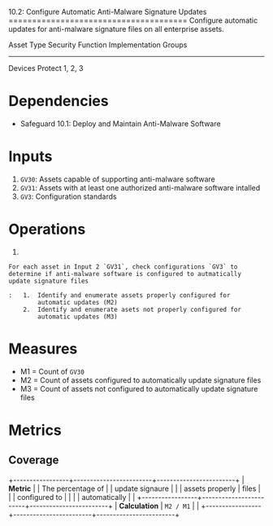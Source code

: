 10.2: Configure Automatic Anti-Malware Signature Updates
====================================== Configure automatic updates for
anti-malware signature files on all enterprise assets.

  Asset Type   Security Function   Implementation Groups
  ------------ ------------------- -----------------------
  Devices      Protect             1, 2, 3

# Dependencies

-   Safeguard 10.1: Deploy and Maintain Anti-Malware Software

# Inputs

1.  `GV30`: Assets capable of supporting anti-malware software
2.  `GV31`: Assets with at least one authorized anti-malware software
    intalled
3.  `GV3`: Configuration standards

# Operations

1.  

    For each asset in Input 2 `GV31`, check configurations `GV3` to determine if anti-malware software is configured to autmatically update signature files

    :   1.  Identify and enumerate assets properly configured for
            automatic updates (M2)
        2.  Identify and enumerate asets not properly configured for
            automatic updates (M3)

# Measures

-   M1 = Count of `GV30`
-   M2 = Count of assets configured to automatically update signature
    files
-   M3 = Count of assets not configured to automatically update
    signature files

# Metrics

## Coverage

+-----------------+------------------------+------------------------+
| **Metric**      | | The percentage of    | | update signaure      |
|                 |   assets properly      |   files                |
|                 |   configured to        |                        |
|                 |   automatically        |                        |
+-----------------+------------------------+------------------------+
| **Calculation** | `M2 / M1`              |                        |
+-----------------+------------------------+------------------------+

